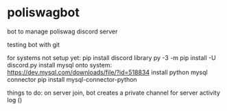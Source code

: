 # poliswagbot
bot to manage poliswag discord server


testing bot with git

for systems not setup yet:
pip install discord library
    py -3 -m pip install -U discord.py
install mysql onto system: https://dev.mysql.com/downloads/file/?id=518834
install python mysql connector
    pip install mysql-connector-python


things to do:
    on server join, bot creates a private channel for server activity log ()